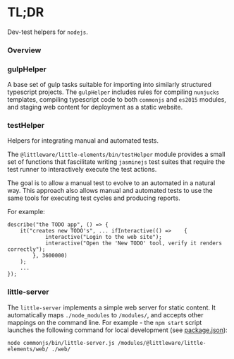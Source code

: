 # TL;DR

Dev-test helpers for `nodejs`.

### Overview

### gulpHelper

A base set of gulp tasks suitable for importing into similarly structured typescript projects.  The `gulpHelper` includes rules for compiling `nunjucks` templates, compiling typescript code to both `commonjs` and `es2015` modules, and staging web content for deployment as a static website.

### testHelper

Helpers for integrating manual and automated tests.

The `@littleware/little-elements/bin/testHelper` module provides a small set of functions that fascilitate writing `jasminejs` test suites that require the test runner to interactively execute the test actions.  

The goal is to allow a manual test to evolve to an automated in a natural way.  This approach also allows manual and automated tests to use the same tools for executing test cycles and producing reports.

For example:

```
describe("the TODO app", () => {
    it("creates new TODO's", ... ifInteractive(() =>    {
            interactive("Login to the web site");
            interactive("Open the 'New TODO' tool, verify it renders correctly");
        }, 3600000)
    );
    ...
});
```

### little-server

The `little-server` implements a simple web server for static content.  It automatically maps `./node_modules` to `/modules/`, and accepts other mappings on the command line.  For example - the `npm start` script launches the following command for local development (see [package.json](./package.json)):

```
node commonjs/bin/little-server.js /modules/@littleware/little-elements/web/ ./web/
```

